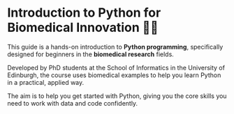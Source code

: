 # Introduction to Python for Biomedical Innovation 🧬🐍


This guide is a hands-on introduction to **Python programming**, specifically designed for beginners in the **biomedical research** fields.

Developed by PhD students at the School of Informatics in the University of Edinburgh, the course uses biomedical examples to help you learn Python in a practical, applied way.

The aim is to help you get started with Python, giving you the core skills you need to work with data and code confidently.